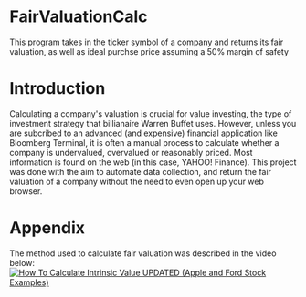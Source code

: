 # FairValuationCalc
This program takes in the ticker symbol of a company and returns its fair valuation, as well as ideal purchse price assuming a 50% margin of safety

# Introduction
Calculating a company's valuation is crucial for value investing, the type of investment strategy that billianaire Warren Buffet uses. However, unless you are subcribed to an advanced (and expensive) financial application like Bloomberg Terminal, it is often a manual process to calculate whether a company is undervalued, overvalued or reasonably priced. Most information is found on the web (in this case, YAHOO! Finance). This project was done with the aim to automate data collection, and return the fair valuation of a company without the need to even open up your web browser.

# Appendix
The method used to calculate fair valuation was described in the video below: 
[![How To Calculate Intrinsic Value UPDATED (Apple and Ford Stock Examples)](https://img.youtube.com/vi/cI8ZSf0nkFs/0.jpg)](https://www.youtube.com/watch?v=cI8ZSf0nkFs)
